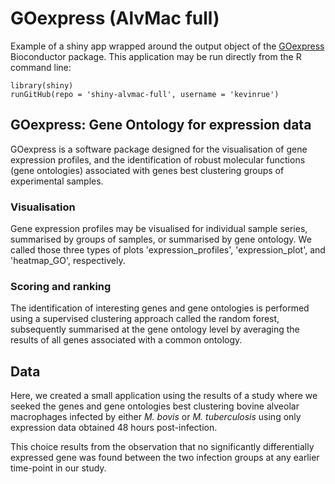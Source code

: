 # GOexpress (AlvMac full)
Example of a shiny app wrapped around the output object of the
[GOexpress](http://master.bioconductor.org/packages/devel/bioc/html/GOexpress.html)
Bioconductor package.
This application may be run directly from the R command line:
```
library(shiny)
runGitHub(repo = 'shiny-alvmac-full', username = 'kevinrue')
```

## GOexpress: Gene Ontology for expression data

GOexpress is a software package designed for the visualisation of gene
expression profiles, and the identification of robust molecular functions
(gene ontologies) associated with genes best clustering groups of
experimental samples.

### Visualisation

Gene expression profiles may be visualised for individual sample series,
summarised by groups of samples, or summarised by gene ontology. We
called those three types of plots 'expression\_profiles', 'expression\_plot',
and 'heatmap_GO', respectively.

### Scoring and ranking

The identification of interesting genes and gene ontologies is performed
using a supervised clustering approach called the random forest, subsequently
summarised at the gene ontology level by averaging the results of all genes
associated with a common ontology.

## Data

Here, we created a small application using the results of a study
where we seeked the genes and gene ontologies best clustering
bovine alveolar macrophages infected by either _M. bovis_ or
_M. tuberculosis_ using only expression data obtained 48 hours post-infection.

This choice results from the observation that no significantly 
differentially expressed gene was found between the two infection groups
at any earlier time-point in our study.


